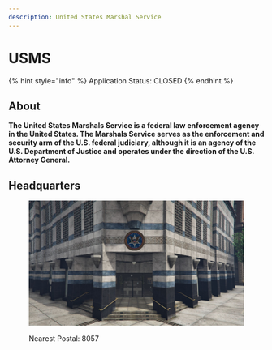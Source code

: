 ```yaml
---
description: United States Marshal Service
---
```


# USMS

{% hint style="info" %}
Application Status: CLOSED
{% endhint %}

## About

**The United States Marshals Service is a federal law enforcement agency in the United States. The Marshals Service serves as the enforcement and security arm of the U.S. federal judiciary, although it is an agency of the U.S. Department of Justice and operates under the direction of the U.S. Attorney General.**

## Headquarters

<figure><img src="../../../../../.gitbook/assets/marshal_hq.jpg" alt=""><figcaption><p>Nearest Postal: 8057</p></figcaption></figure>
